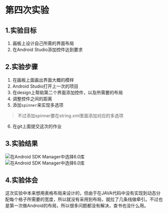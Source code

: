# 第四次实验

## 1.实验目标

1. 画板上设计自己所需的界面布局
2. 在Android Studio添加控件达到要求

## 2.实验步骤

1. 在画板上面画出界面大概的模样
2. Android Studio打开上一次的项目
3. 在design上帮助第二个界面添加控件，以及所需要的布局
4. 调整控件之间的距离
5. 添加`spinner`来实现多选项

> 不过添加spinner要在string.xml里面添加对应的多选项   

6. 在git上面提交这次的作业

## 3.实验结果

![在Android SDK Manager中选择6.0库](https://github.com/Ghlyh/android-labs-2018/blob/master/soft1614080902402/5.png "配置教育网下载代理") ![在Android SDK Manager中选择6.0库](https://github.com/Ghlyh/android-labs-2018/blob/master/soft1614080902402/6.png "配置教育网下载代理")



## 4.实验体会

​	这次实验中本来想用表格布局来设计的，但由于在JAVA代码中没有实现到动态分配每个格子所需要的宽度，所以就没有采用到布局，就拉了几条线做牵引。不过也是第一次做Android的布局，所以很多问题都没有解决，查书也没什么用。

